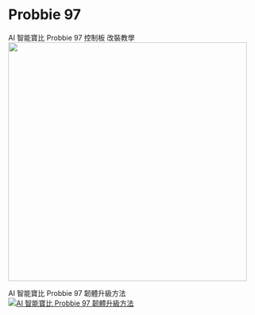 # Probbie 97

AI 智能寶比 Probbie 97 控制板 改裝教學<br>
<a href='https://youtu.be/D_4KxkLMUWo'><img width=480 src='http://img.youtube.com/vi/D_4KxkLMUWo/0.jpg'/></a><br>

<div>AI 智能寶比 Probbie 97 韌體升級方法</div>
<div><a href="https://www.youtube.com/watch?v=y6qMFpBJFG4"><img src="https://img.youtube.com/vi/y6qMFpBJFG4/0.jpg" alt="AI 智能寶比 Probbie 97 韌體升級方法"></a></div>
